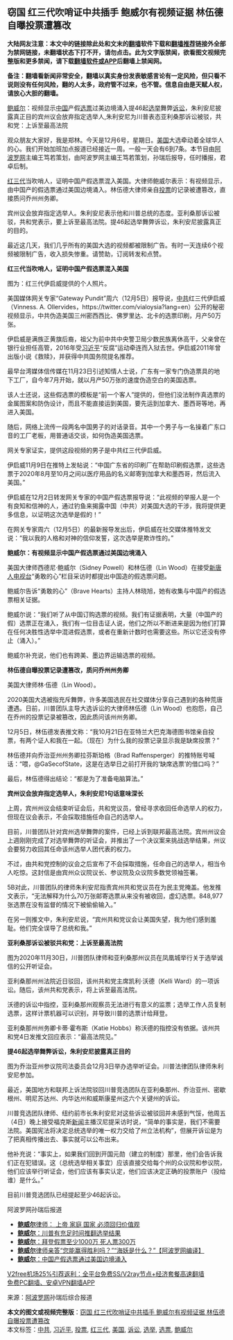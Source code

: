  <h2>窃国 红三代吹哨证中共插手 鲍威尔有视频证据 林伍德自曝投票遭篡改</h2> <p class="notice"><b>大陆网友注意：本文中的链接除此处和文末的<a href="https://github.com/bannedbook/fanqiang" >翻墙</a>软件下载和<a href="https://github.com/killgcd/justmysocks/blob/master/README.md">翻墙推荐</a>链接外全部为禁网链接，未翻墙状态下打不开，请勿点击。此为文字版禁闻，欲看图文视频完整版和更多禁闻，请下载<a href="https://github.com/bannedbook/fanqiang">翻墙软件或APP</a>后翻墙上禁闻网。</p><p>备注：翻墙看新闻非常安全，翻墙以真实身份发表敏感言论有一定风险，但只看不说则没有任何风险，翻的人太多，政府管不过来，也不管。信息自由是天赋人权，请放心大胆的翻墙。</b></p>  <div class="entry"> <p id="summary"><a href="https://www.bannedbook.org/bnews/tag/%e9%b2%8d%e5%a8%81%e5%b0%94/" class="st_tag internal_tag" rel="tag" title="标签 鲍威尔 下的日志">鲍威尔</a>：视频显示<span class='wp_keywordlink_affiliate'><a href="https://www.bannedbook.org/" title="中国" target="_blank">中国</a></span>产假<a href="https://www.bannedbook.org/bnews/tag/%E9%80%89%E7%A5%A8/" class="st_tag internal_tag" rel="tag" title="标签 选票 下的日志">选票</a>过美边境涌入提46起<a href="https://www.bannedbook.org/bnews/tag/%e9%80%89%e4%b8%be/" class="st_tag internal_tag" rel="tag" title="标签 选举 下的日志">选举</a>舞弊<a href="https://www.bannedbook.org/bnews/tag/%E8%AF%89%E8%AE%BC/" class="st_tag internal_tag" rel="tag" title="标签 诉讼 下的日志">诉讼</a>，朱利安尼披露真正目的宾州议会放弃指定选举人,朱利安尼为川普表态亚利桑那诉讼被驳，共和党：上诉至最高法院</p> <p>观众朋友大家好，我是郑林。今天是12月6号，星期日。<a href="https://www.bannedbook.org/bnews/tag/%e7%be%8e%e5%9b%bd/" class="st_tag internal_tag" rel="tag" title="标签 美国 下的日志">美国</a>大选牵动着全球华人的心。我们开始加班加点报道已经接近一周。一般一天会有6到7条。本节目由<span class='wp_keywordlink_affiliate'><a href="https://www.aboluowang.com/" title="阿波罗网" target="_blank">阿波罗网</a></span>主编王笃若策划，由阿波罗网主编王笃若策划，孙瑞后报导，任时播报，君卓后制。</p> <p><a href="https://www.bannedbook.org/bnews/tag/%e7%ba%a2%e4%b8%89%e4%bb%a3/" class="st_tag internal_tag" rel="tag" title="标签 红三代 下的日志">红三代</a>当吹哨人，证明中国产假选票混入美国。大律师鲍威尔表示：有视频显示，由中国产的假选票通过美国边境涌入。林伍德大律师亲自<a href="https://www.bannedbook.org/bnews/tag/%E6%8A%95%E7%A5%A8/" class="st_tag internal_tag" rel="tag" title="标签 投票 下的日志">投票</a>的记录被遭篡改，直接质问乔州州务卿。</p> <p>宾州议会放弃指定选举人。朱利安尼表示他和川普总统的态度。亚利桑那诉讼被驳，共和党表示，要上诉至最高法院。提46起选举舞弊诉讼，朱利安尼披露真正的目的。</p> <p>最近这几天，我们几乎所有的美国大选的视频都被限制广告。有时一天连续6个视频被限制广告，收入损失惨重。请赞助，订阅转发和点赞。</p> <p><strong>红三代当吹哨人，证明中国产假选票混入美国</strong></p> <p>图为：红三代伊启威提供的个人照片。</p> <p>美国媒体网关专家“Gateway Pundit”周六（12月5日）报导说，<a href="https://www.bannedbook.org/bnews/tag/%e4%b8%ad%e5%85%b1/" class="st_tag internal_tag" rel="tag" title="标签 中共 下的日志">中共</a>红三代伊启威（Vinness. A. Ollervides，https://twitter.com/vialoysia?lang=en）公开的秘密视频显示，中共伪造美国三州密西西比、佛罗里达、北卡的选票印刷，月产50万张。</p> <p>伊启威是满族正黄旗后裔，祖父为前中共中央警卫局少数民族离休高干，父亲曾在银行业担任高管，2016年受<a href="https://www.bannedbook.org/bnews/tag/%e4%b9%a0%e8%bf%91%e5%b9%b3/" class="st_tag internal_tag" rel="tag" title="标签 习近平 下的日志">习近平</a>“反腐”运动牵连而入狱去世。伊启威2011年曾出版小说《救赎》，并获得中共国务院提名推荐。</p> <p>最早台湾媒体信传媒在11月23日引述知情人士说，广东有一家专门伪造票具的地下工厂，自今年7月开始，就以月产50万张的速度伪造空白的美国选票。</p> <p>该人士还说，这些假选票的模板是“前一个客人”提供的，但他们没法制作真选票的金属图案和防伪设计，而且不能直接运到美国，要先运到加拿大、墨西哥等地，再进入美国。</p> <p>随后，网络上流传一段两名中国男子的对话录音。其中一个男子与一名操着广东口音的工厂老板，用普通话交谈，如何伪造美国选票。</p>  <p>网关专家证实，提供这段视频的男子是中共红三代伊启威。</p> <p>伊启威11月9日在推特上发帖说：“中国广东省的印刷厂在帮助印刷假选票，这些选票于2020年8月至10月之间以医疗用品的名义邮寄到加拿大和墨西哥，然后流入美国。”</p> <p>伊启威在12月2日转发网关专家的中国产假选票报导说：“此视频的举报人是一个有良知和信神的人，通过钓鱼来揭露中国（中共）对美国大选的干涉，我将提供更多信息，以证明这次选举是假的！”</p> <p>在网关专家周六（12月5日）的最新报导发出后，伊启威在社交媒体推特发文说：“我以我的人格和对神的信仰发誓，这次选举是欺诈性的。”</p> <p><strong>鲍威尔：有视频显示中国产假选票通过美国边境涌入</strong></p> <p>美国大律师西德尼·鲍威尔（Sidney Powell）和林伍德（Lin Wood）在接受<span class='wp_keywordlink_affiliate'><a href="https://www.ntdtv.com/" title="新唐人电视台" target="_blank">新唐人电视台</a></span>“勇敢的心”栏目采访时都提出中国造的假选票问题。</p> <p></p> <p></p> <p>鲍威尔告诉“勇敢的心”（Brave Hearts）主持人林晓旭，她有收集与中国产的假选票相关证据。</p> <p>鲍威尔说：“我们听了从中国订购选票的视频。我们有证据表明，大量（中国产的假）选票正在涌入，我们有一位目击证人说，他们之所以不断进来是因为他们打算在任何决胜性选举中混进假选票，或者在重新计数时也需要这些。所以它还没有停止（涌入）。”</p> <p>鲍威尔补充说，他们也有跨美、墨边界运输选票的视频。</p> <p><strong>林伍德自曝投票记录遭篡改，质问乔州州务卿</strong></p>  <p>美国大律师林·伍德（Lin Wood）。</p> <p>2020美国大选被指充斥舞弊，许多美国选民在社交媒体分享自己遇到的各种荒唐遭遇。日前，川普团队主导大选诉讼的大律师林伍德（Lin Wood）也抱怨，自己在乔州的投票记录被篡改，因此质问该州州务卿。</p> <p>12月5日，林伍德发表推文称：“我10月21日在亚特兰大巴克海德图书馆亲自投票，有两个证人和我在一起。（现在）为什么我的投票记录显示我是缺席投票？”</p> <p>林伍德并向乔治亚州州务卿拉芬斯珀格（Brad Raffensperger）的推特账号喊话：“喂，@GaSecofState，这是在选举日之前打开我的‘缺席选票’的借口吗？”</p> <p>最后，林伍德得出结论：“都是为了准备电脑算法。”</p> <p><strong>宾州议会放弃指定选举人，朱利安尼1句话意味深长</strong></p> <p>上周，宾州州议会结束听证会后，共和党议员，曾经寻求收回任命选举人的权力，但现在议会表示，不会採取措施任命自己的选举人。</p> <p>目前，川普团队针对宾州选举舞弊的案件，已经上诉到联邦最高法院。宾州州议会上週刚刚完成了对选举舞弊的听证会，并推出了一个决议案来挑战选举结果，州议会要努力收回其任命该州选举人团代表的权力。</p> <p>不过，由共和党控制的议会之后宣布了不会採取措施，任命自己的选举人，相当令人吃惊。这封信是由宾州众议院议长、参议院及众议院多数党领袖签署。</p> <p>5B对此，川普团队的律师朱利安尼指责宾州共和党议员在为民主党掩盖。他发推文表示，“无法解释为什么70万张邮寄选票从来没有被收回，虚幻选票。848,977张选票在没有监督的情况下被偷偷输入。”</p> <p>在另一则推文中，朱利安尼说，“宾州共和党议会让美国失望，我为他们感到羞耻。他们完全误导了总统和我。”</p> <p><strong>亚利桑那诉讼被驳共和党：上诉至最高法院</strong></p>  <p>图为2020年11月30日，川普团队律师和亚利桑那州议员在凤凰城举行关于选举诚信的公开听证会。</p> <p>亚利桑那州州法院近日驳回，该州共和党主席凯利‧沃德（Kelli Ward）的一项诉讼。随后，该州共和党表示，将上诉至最高法院。</p> <p>沃德的诉讼中指控，亚利桑那州观察员无法进行有意义的监票；选举工作人员复制选票，这样计票机器可以识别，并导致川普的选票计给拜登。</p> <p>亚利桑那州州务卿卡蒂·霍布斯（Katie Hobbs）称沃德的指控没有依据。该州共和党4日发推文回应表示：“最高法院见。”</p> <p><strong>提46起选举舞弊诉讼，朱利安尼披露真正目的</strong></p> <p>图为乔治亚州参议院司法委员会12月3日举办选举听证会。川普法律团队律师朱利安尼参加。</p> <p>最近，美国地方和联邦上诉法院驳回川普竞选团队在亚利桑那州、乔治亚州、密歇根州、明尼苏达州、内华达州和威斯康星州这六个关键州的诉讼。</p> <p>川普竞选团队律师、纽约前市长朱利安尼对这些诉讼被驳回并未感到气馁，他周五（4日）晚上接受福克斯<span class='wp_keywordlink_affiliate'><a href="https://www.bannedbook.org/" title="新闻">新闻</a></span>主播汉尼提采访时说，“简单的事实是，我们不需要法院。美国宪法将决定总统选举的唯一权力交给了州立法机构”，但展开诉讼是为了把真相传播出去、事实就可以公布出来。</p> <p>他补充说：“事实上，如果我们回到开国元勋（建立的制度）那里，他们会告诉我们正在犯错误。这（总统选举相关事宜）应该直接交给每个州的众议院和参议院，他们应该举行听证会，他们应该有事实认定，他们应该决定正确的投票账户（投给谁）是什么。”</p> <p>目前川普竞选团队已经提起至少46起诉讼。</p> <p>阿波罗网孙瑞后报道</p> <ul class='op-related-articles' title='相关阅读'> <li><a href='https://www.bannedbook.org/bnews/bannedvideo/20201206/1443142.html' target='_blank'><b>鲍威尔</b>律师： 上帝 家庭 国家 必须回归价值观</a></li> <li><a href='https://www.bannedbook.org/bnews/cnnews/20201206/1443000.html' target='_blank'><b>鲍威尔</b>：川普有充足时间推翻选举结果</a></li> <li><a href='https://www.bannedbook.org/bnews/bannedvideo/20201206/1442996.html' target='_blank'><b>鲍威尔</b>：拜登假票至少1000万 死人票300万</a></li> <li><a href='https://www.bannedbook.org/bnews/cnnews/20201206/1442936.html' target='_blank'><b>鲍威尔</b>律师亲答“您能赢得胜利吗？”“海妖是什么？”【阿波罗网编译】</a></li> <li><a href='https://www.bannedbook.org/bnews/cbnews/20201206/1442892.html' target='_blank'><b>鲍威尔</b>：中国产假选票通过美国边境涌入</a></li> </ul> <p class="texttj"> <a href="https://github.com/bannedbook/fanqiang/wiki/V2ray%E6%9C%BA%E5%9C%BA" target="_blank">V2free机场25%引荐返利：全平台免费SS/V2ray节点+经济套餐高速翻墙</a><br/> <a href="https://github.com/bannedbook/fanqiang/wiki/%E7%A6%81%E9%97%BB%E7%BD%91%E5%AE%89%E5%8D%93%E7%BF%BB%E5%A2%99%E6%96%B0%E9%97%BBAPP" target="_blank">免费PC翻墙、安卓VPN翻墙APP</a></p><p> 来源：<a href="https://www.aboluowang.com/2020/1207/1531246.html" target="_blank">阿波罗网</a>孙瑞后综合报道 </p> <a name='sharetosocial'></a>       <div><b>本文的图文或视频完整版</b>：<a href='https://www.bannedbook.org/bnews/topimagenews/20201207/1443243.html'>窃国 红三代吹哨证中共插手 鲍威尔有视频证据 林伍德自曝投票遭篡改</a></div>  </div><!--END ENTRY--> <div class="postfooter"> <div>本文标签：<a href="https://www.bannedbook.org/bnews/tag/%e4%b8%ad%e5%85%b1/" rel="tag">中共</a>, <a href="https://www.bannedbook.org/bnews/tag/%e4%b9%a0%e8%bf%91%e5%b9%b3/" rel="tag">习近平</a>, <a href="https://www.bannedbook.org/bnews/tag/%E6%8A%95%E7%A5%A8/" rel="tag">投票</a>, <a href="https://www.bannedbook.org/bnews/tag/%e7%ba%a2%e4%b8%89%e4%bb%a3/" rel="tag">红三代</a>, <a href="https://www.bannedbook.org/bnews/tag/%e7%be%8e%e5%9b%bd/" rel="tag">美国</a>, <a href="https://www.bannedbook.org/bnews/tag/%E8%AF%89%E8%AE%BC/" rel="tag">诉讼</a>, <a href="https://www.bannedbook.org/bnews/tag/%e9%80%89%e4%b8%be/" rel="tag">选举</a>, <a href="https://www.bannedbook.org/bnews/tag/%E9%80%89%E7%A5%A8/" rel="tag">选票</a>, <a href="https://www.bannedbook.org/bnews/tag/%e9%b2%8d%e5%a8%81%e5%b0%94/" rel="tag">鲍威尔</a></div>  </div><!--END POSTFOOTER--> 